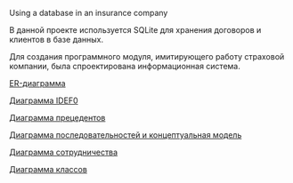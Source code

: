 Using a database in an insurance company

В данной проекте используется SQLite для хранения договоров и клиентов в базе данных. 

Для создания программного модуля, имитирующего работу страховой компании, была спроектирована информационная система. 

[ER-диаграмма](er.png)

[Диаграмма IDEF0](idef0.png)

[Диаграмма прецедентов](use_case.png)

[Диаграмма последовательностей и концептуальная модель](sequence.png)

[Диаграмма сотрудничества](cooperation.png)

[Диаграмма классов](class.png)


